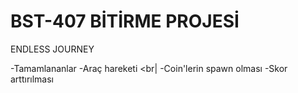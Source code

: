 # BST-407 BİTİRME PROJESİ
ENDLESS JOURNEY

-Tamamlananlar
    -Araç hareketi <br|
    -Coin'lerin spawn olması
    -Skor arttırılması
 
